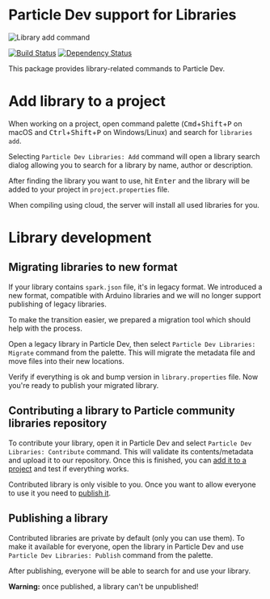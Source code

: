 # Particle Dev support for Libraries

![Library add command](https://raw.githubusercontent.com/spark/particle-dev-libraries/master/resources/library_add.gif)

[![Build Status](https://travis-ci.org/spark/particle-dev-libraries.svg?branch=master)](https://travis-ci.org/spark/particle-dev-libraries)
[![Dependency Status](https://dependencyci.com/github/spark/particle-dev-libraries/badge)](https://dependencyci.com/github/spark/particle-dev-libraries)

This package provides library-related commands to Particle Dev.

# Add library to a project

When working on a project, open command palette (<kbd>Cmd</kbd>+<kbd>Shift</kbd>+<kbd>P</kbd> on macOS and <kbd>Ctrl</kbd>+<kbd>Shift</kbd>+<kbd>P</kbd> on Windows/Linux) and search for `libraries add`.

Selecting `Particle Dev Libraries: Add` command will open a library search dialog allowing you to search for a library by name, author or description.

After finding the library you want to use, hit <kbd>Enter</kbd> and the library will be added to your project in `project.properties` file.

When compiling using cloud, the server will install all used libraries for you.

# Library development

## Migrating libraries to new format

If your library contains `spark.json` file, it's in legacy format. We introduced a new format, compatible with Arduino libraries and we will no longer support publishing of legacy libraries.

To make the transition easier, we prepared a migration tool which should help with the process.

Open a legacy library in Particle Dev, then select `Particle Dev Libraries: Migrate` command from the palette. This will migrate the metadata file and move files into their new locations.

Verify if everything is ok and bump version in `library.properties` file. Now you're ready to publish your migrated library.

## Contributing a library to Particle community libraries repository

To contribute your library, open it in Particle Dev and select `Particle Dev Libraries: Contribute` command. This will validate its contents/metadata and upload it to our repository. Once this is finished, you can [add it to a project](#add-library-to-a-project) and test if everything works.

Contributed library is only visible to you. Once you want to allow everyone to use it you need to [publish it](#publishing-a-library).

## Publishing a library

Contributed libraries are private by default (only you can use them). To make it available for everyone, open the library in Particle Dev and use `Particle Dev Libraries: Publish` command from the palette.

After publishing, everyone will be able to search for and use your library.

**Warning:** once published, a library can't be unpublished!
